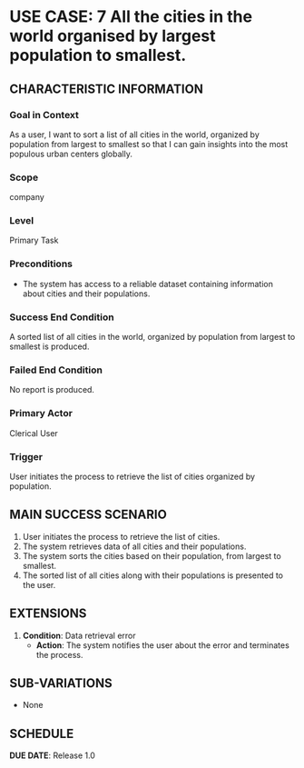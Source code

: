 # USE CASE: 7 All the cities in the world organised by largest population to smallest.

## CHARACTERISTIC INFORMATION

### Goal in Context

As a user, I want to sort a list of all cities in the world, organized by population from largest to smallest so that I can gain insights into the most populous urban centers globally.

### Scope

company

### Level

Primary Task

### Preconditions

- The system has access to a reliable dataset containing information about cities and their populations.

### Success End Condition

A sorted list of all cities in the world, organized by population from largest to smallest is produced.

### Failed End Condition

No report is produced.

### Primary Actor

Clerical User

### Trigger

User initiates the process to retrieve the list of cities organized by population.

## MAIN SUCCESS SCENARIO

1. User initiates the process to retrieve the list of cities.
2. The system retrieves data of all cities and their populations.
3. The system sorts the cities based on their population, from largest to smallest.
4. The sorted list of all cities along with their populations is presented to the user.

## EXTENSIONS

1. **Condition**: Data retrieval error
   - **Action**: The system notifies the user about the error and terminates the process.

## SUB-VARIATIONS

- None

## SCHEDULE

**DUE DATE**: Release 1.0
